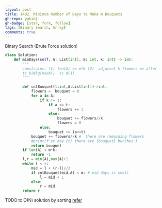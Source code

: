 ```yaml
---
layout: post
title: 1482. Minimum Number of Days to Make m Bouquets
gh-repo: yukinj
gh-badge: [star, fork, follow]
tags: [Binary Search, Array]
comments: true
---
```

Binary Search (Brute Force solution)
```python
class Solution:
    def minDays(self, A: List[int], m: int, k: int) -> int:
        """
        constrains: (1) len(A) >= m*k (2)  adjacent k flowers => after t, there are m*k flowers and each bunch has k adjecent flowers 
        tc O(Nlg(maxA))  sc O(1)
        """
        
        def cntBouquet(t:int,A:List[int])->int:
            flowers =  bouquet = 0
            for a in A:
                if k != 1:
                    if a <= t:
                        flowers += 1
                    else:
                        bouquet += flowers//k 
                        flowers = 0
                else:
                    bouquet += (a<=t)
            bouquet += flowers//k #  there are remaining flowers 
            #print(f'at day {t} there are {bouquet} bunches')
            return bouquet
        if len(A) < m*k:
            return -1
        l,r = min(A),max(A)+1
        while l < r:
            mid = l + (r-l)//2
            if cntBouquet(mid,A) < m: # mid days is small 
                l = mid + 1 
            else:
                r = mid
        return r
```

TODO tc O(N) solution by sorting 
[refer](https://leetcode.com/problems/minimum-number-of-days-to-make-m-bouquets/discuss/686316/JavaC%2B%2BPython-Binary-Search)

